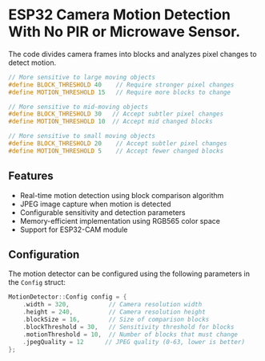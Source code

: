 # ESP32 Camera Motion Detection With No PIR or Microwave Sensor.

The code divides camera frames into blocks and analyzes pixel changes to detect motion. 

```cpp
// More sensitive to large moving objects
#define BLOCK_THRESHOLD 40    // Require stronger pixel changes
#define MOTION_THRESHOLD 15   // Require more blocks to change

// More sensitive to mid-moving objects
#define BLOCK_THRESHOLD 30   // Accept subtler pixel changes
#define MOTION_THRESHOLD 10  // Accept mid changed blocks

// More sensitive to small moving objects
#define BLOCK_THRESHOLD 20    // Accept subtler pixel changes
#define MOTION_THRESHOLD 5    // Accept fewer changed blocks
```

## Features

- Real-time motion detection using block comparison algorithm
- JPEG image capture when motion is detected
- Configurable sensitivity and detection parameters
- Memory-efficient implementation using RGB565 color space
- Support for ESP32-CAM module

## Configuration

The motion detector can be configured using the following parameters in the `Config` struct:

```cpp
MotionDetector::Config config = {
    .width = 320,           // Camera resolution width
    .height = 240,          // Camera resolution height
    .blockSize = 16,        // Size of comparison blocks
    .blockThreshold = 30,   // Sensitivity threshold for blocks
    .motionThreshold = 10,  // Number of blocks that must change
    .jpegQuality = 12      // JPEG quality (0-63, lower is better)
};
``` 
